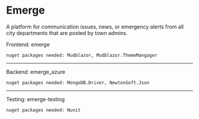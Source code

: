 
# Emerge

A platform for communication issues, news, or emergency alerts from all city departments that are posted by town admins. 

Frontend: emerge

    nuget packages needed: Mudblazor, Mudblazor.ThemeMangager

---
Backend: emerge_azure

    nuget packages needed: MongoDB.Driver, NewtonSoft.Json
---
    
Testing: emerge-testing

    nuget packages needed: Nunit
